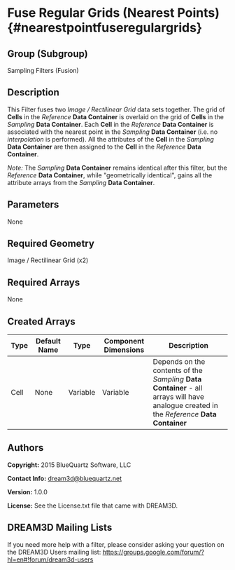 Fuse Regular Grids (Nearest Points) {#nearestpointfuseregulargrids}
=============

## Group (Subgroup) ##
Sampling Filters (Fusion)

## Description ##
This Filter fuses two *Image / Rectilinear Grid* data sets together. The grid of **Cells** in the *Reference* **Data Container** is overlaid on the grid of **Cells** in the *Sampling* **Data Container**.  Each **Cell** in the *Reference* **Data Container** is associated with the nearest point in the *Sampling* **Data Container** (i.e. no *interpolation* is performed).  All the attributes of the **Cell** in the *Sampling* **Data Container** are then assigned to the **Cell** in the *Reference* **Data Container**.

*Note:* The *Sampling* **Data Container** remains identical after this filter, but the *Reference* **Data Container**, while "geometrically identical", gains all the attribute arrays from the *Sampling* **Data Container**.

## Parameters ##
None

## Required Geometry ##
Image / Rectilinear Grid (x2)

## Required Arrays ##
None

## Created Arrays ##
| Type | Default Name | Type | Component Dimensions | Description |
|------|--------------|-------------|---------|-----|
| Cell | None | Variable | Variable | Depends on the contents of the *Sampling* **Data Container** - all arrays will have analogue created in the *Reference* **Data Container** |

## Authors ##
**Copyright:** 2015 BlueQuartz Software, LLC

**Contact Info:** dream3d@bluequartz.net

**Version:** 1.0.0

**License:**  See the License.txt file that came with DREAM3D.




## DREAM3D Mailing Lists ##

If you need more help with a filter, please consider asking your question on the DREAM3D Users mailing list:
https://groups.google.com/forum/?hl=en#!forum/dream3d-users


